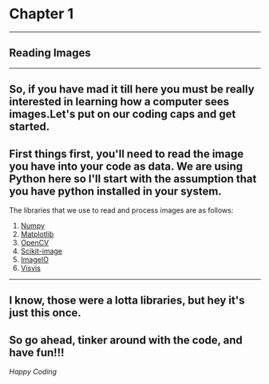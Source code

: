 # Chapter 1 #
---

## Reading Images ##

---
So, if you have mad it till here you must be really interested in learning how a computer sees images.Let's put on our coding caps and get started. 
---
First things first, you'll need to read the image you have into your code as data. We are using Python here so I'll start with the assumption that you have python installed in your system.
---
The libraries that we use to read and process images are as follows:

1. [Numpy](https://pypi.org/project/numpy/)
2. [Matplotlib](https://pypi.org/project/matplotlib/)
3. [OpenCV](https://pypi.org/project/opencv-python/)
4. [Scikit-image](http://scikit-image.org/docs/dev/install.html)
5. [ImageIO](https://imageio.readthedocs.io/en/stable/installation.html)
6. [Visvis](https://pypi.org/project/visvis/)
---
I know, those were a lotta libraries, but hey it's just this once.
---
So go ahead, tinker around with the code, and have fun!!!
---

*Happy Coding*
